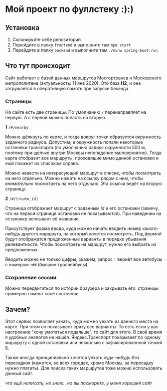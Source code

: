 # Мой проект по фуллстеку :):)
## Установка
1. Склонируйте себе репозиторий
2. Перейдите в папку `frontend` и выполните там `npm start`
3. Перейдите в папку `backend` и выполните там `./mvnw spring-boot:run`

## Что тут происходит
Сайт работает с базой данных маршрутов Мосгортранса и Московского метрополитена (актуальность: 11 янв 2020). Это база **H2**, и она загружается в оперативную память при запуске бэкэнда.

### Страницы

На сайте есть две страницы. По умолчанию `/` перенаправляет на первую. А с первой можно попасть на вторую.

**1** `/#/nearby`

Можно щёлкнуть по карте, и тогда вокруг точки образуется окружность заданного радиуса. Допустим, в окружность попали некоторые остановки транспорта (по умолчанию радиус окружности 500 м, поэтому при щелчке внутри Москвы непопадание маловероятно). Тогда карта отобразит все маршруты, проходящие мимо данной остановки и ещё покажет их списоком справа.

Можно навести на интересующий маршрут в списке, чтобы посмотреть на него отдельно. Можно нажать на ссылку рядом с ним, чтобы *внимательно* посмотреть на него отдельно. Эта ссылка ведёт на вторую страницу.

**2** `/#/[route_id]`

Страница отображает маршрут с заданным _id_ и его остановки (замечу, что на первой странице остановки не показываются). При наведении на остановку всплывает её название.

Присутствует форма ввода, куда можно начать вводить номер какого-нибудь другого маршрута, на который хочется посмотреть. Под формой будут отображатся предложенные варианты в порядке убывания релевантности. Чтобы посмотреть на маршрут, нужно его выбрать из предложенных.

Вводить можно не только цифры, скажем, запрос `т` вернёт все автобусы с номером `т##` (бывшие троллейбусы).

### Сохранение сессии

Можно передвигаться по истории браузера и закрывать его: страницы примерно помнят своё состояние.

## Зачем?

Этот сервис позволяет узнать, куда можно уехать из данного места на карте. При этом он показывает сразу все варианты. То есть если у вас настроение "хочу умотаться подальше", то сайт для этого. В своё время я удобных аналогов не нашёл. Яндекс.Транспорт показывает по одному маршруту с одной остановки или несколько с зафиксированнной точкой Б.

Также иногда принципиально хочется уехать куда-нибудь без пересадкок (кажется, во всех городах, кроме Москвы, за пересадку нужно платить). Для поиска таких маршрутов тоже можно использовать данный сайт.

*что ещё написать, не знаю.. но вы посморите, у меня хороший сайт*
